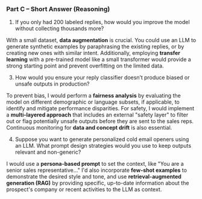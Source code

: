 ### Part C – Short Answer (Reasoning)

1.  If you only had 200 labeled replies, how would you improve the model without collecting thousands more?


With a small dataset, **data augmentation** is crucial. You could use an LLM to generate synthetic examples by paraphrasing the existing replies, or by creating new ones with similar intent. Additionally, employing **transfer learning** with a pre-trained model like a small transformer would provide a strong starting point and prevent overfitting on the limited data.

3.  How would you ensure your reply classifier doesn’t produce biased or unsafe outputs in production?


To prevent bias, I would perform a **fairness analysis** by evaluating the model on different demographic or language subsets, if applicable, to identify and mitigate performance disparities. For safety, I would implement a **multi-layered approach** that includes an external "safety layer" to filter out or flag potentially unsafe outputs before they are sent to the sales reps. Continuous monitoring for **data and concept drift** is also essential.

4.  Suppose you want to generate personalized cold email openers using an LLM. What prompt design strategies would you use to keep outputs relevant and non-generic?


I would use a **persona-based prompt** to set the context, like "You are a senior sales representative..." I'd also incorporate **few-shot examples** to demonstrate the desired style and tone, and use **retrieval-augmented generation (RAG)** by providing specific, up-to-date information about the prospect's company or recent activities to the LLM as context.
